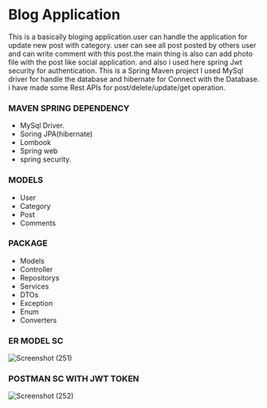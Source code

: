 # Blog Application
 This is a basically bloging application.user can handle the application for update new post with category.
 user can see all post posted by others user and can write comment with this post.the main thing is also can add photo file with the post like social application.
 and also i used here spring Jwt security for authentication.
 This is a Spring Maven project I used MySql driver for handle the database and hibernate for Connect with the Database.
 i have made some Rest APIs for post/delete/update/get operation.

### MAVEN SPRING DEPENDENCY
* MySql Driver.
* Soring JPA(hibernate)
* Lombook
* Spring web
* spring security.

### MODELS
* User
* Category
* Post
* Comments
### PACKAGE
* Models
* Controller
* Repositorys
* Services
* DTOs
* Exception
* Enum
* Converters

### ER MODEL SC
![Screenshot (251)](https://github.com/avis97/BlogApp/assets/106426358/57a4642a-d523-489b-ae7a-2ca1851ef5e0)
### POSTMAN SC WITH JWT TOKEN
![Screenshot (252)](https://github.com/avis97/BlogApp/assets/106426358/fb8cc23c-6914-43bb-9e94-f37a1863bee0)
